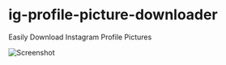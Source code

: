 # ig-profile-picture-downloader
Easily Download Instagram Profile Pictures

![Screenshot](https://cloud.githubusercontent.com/assets/7032914/17859101/a231781c-6888-11e6-8e16-6007a0253852.PNG)

